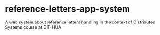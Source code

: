 # reference-letters-app-system
A web system about reference letters handling in the context of Distributed Systems course at DIT-HUA
